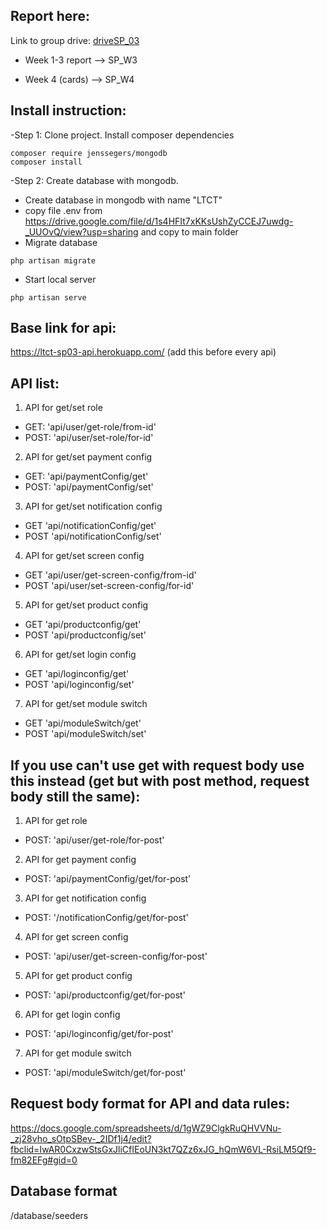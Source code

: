 ## Report here: 
Link to group drive: [driveSP_03](https://drive.google.com/drive/folders/1uJG-OQVU2W3jJvizpzOXTNWRu22nPT-g?usp=sharing)

- Week 1-3 report --> SP_W3

- Week 4 (cards) --> SP_W4

## Install instruction:
-Step 1: Clone project.
Install composer dependencies
```
composer require jenssegers/mongodb
composer install
```
-Step 2: Create database with mongodb.
* Create database in mongodb with name "LTCT"
* copy file .env from https://drive.google.com/file/d/1s4HFIt7xKKsUshZyCCEJ7uwdg-_UUOvQ/view?usp=sharing and copy to main folder
* Migrate database
```
php artisan migrate 
```
* Start local server
```
php artisan serve 
```
## Base link for api: 
https://ltct-sp03-api.herokuapp.com/ (add this before every api)
## API list:
1. API for get/set role
* GET: 'api/user/get-role/from-id'
* POST: 'api/user/set-role/for-id'
2. API for get/set payment config
* GET: 'api/paymentConfig/get'
* POST: 'api/paymentConfig/set'
3. API for get/set notification config
* GET 'api/notificationConfig/get'
* POST 'api/notificationConfig/set'
4. API for get/set screen config
* GET 'api/user/get-screen-config/from-id'
* POST 'api/user/set-screen-config/for-id'
5. API for get/set product config
* GET 'api/productconfig/get'
* POST 'api/productconfig/set'
6. API for get/set login config
* GET 'api/loginconfig/get'
* POST 'api/loginconfig/set'
7. API for get/set module switch
* GET 'api/moduleSwitch/get'
* POST 'api/moduleSwitch/set'

## If you use can't use get with request body use this instead (get but with post method, request body still the same):
1. API for get role
* POST: 'api/user/get-role/for-post'
2. API for get payment config
* POST: 'api/paymentConfig/get/for-post'
3. API for get notification config
* POST: '/notificationConfig/get/for-post'
4. API for get screen config
* POST: 'api/user/get-screen-config/for-post'
5. API for get product config
* POST: 'api/productconfig/get/for-post'
6. API for get login config
* POST: 'api/loginconfig/get/for-post'
7. API for get module switch
* POST: 'api/moduleSwitch/get/for-post'

## Request body format for API and data rules:
https://docs.google.com/spreadsheets/d/1gWZ9ClgkRuQHVVNu-_zj28vho_sOtpSBev-_2IDf1j4/edit?fbclid=IwAR0CxzwStsGxJliCfIEoUN3kt7QZz6xJG_hQmW6VL-RsiLM5Qf9-fm82EFg#gid=0

## Database format
/database/seeders
